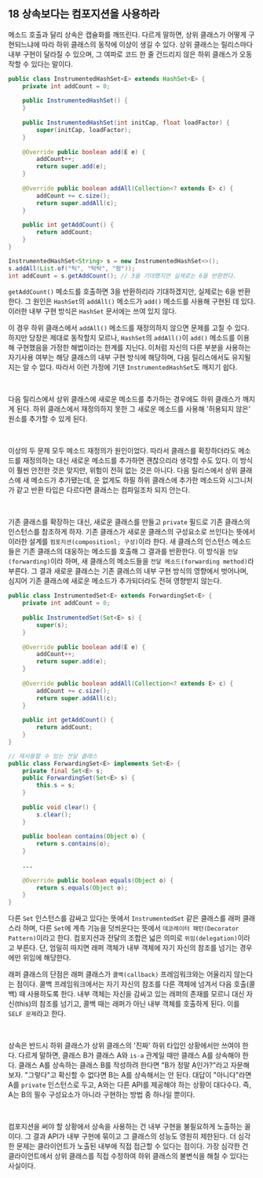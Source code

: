 ## 18 상속보다는 컴포지션을 사용하라

메소드 호출과 달리 상속은 캡슐화를 깨뜨린다. 다르게 말하면, 상위 클래스가 어떻게 구현되느냐에 따라 하위 클래스의 동작에 이상이 생길 수 있다. 상위 클래스는 릴리스마다 내부 구현이 달라질 수 있으며, 그 여파로 코드 한 줄 건드리지 않은 하위 클래스가 오동작할 수 있다는 말이다.

```java
public class InstrumentedHashSet<E> extends HashSet<E> {
    private int addCount = 0;
    
    public InstrumentedHashSet() {
    }
    
    public InstrumentedHashSet(int initCap, float loadFactor) {
        super(initCap, loadFactor);
    }
    
    @Override public boolean add(E e) {
        addCount++;
        return super.add(e);
    }
    
    @Override public boolean addAll(Collection<? extends E> c) {
        addCount += c.size();
        return super.addAll(c);
    }
    
    public int getAddCount() {
        return addCount;
    }
}

InstrumentedHashSet<String> s = new InstrumentedHashSet<>();
s.addAll(List.of("틱", "탁탁", "펑"));
int addCount = s.getAddCount(); // 3을 기대했지만 실제로는 6을 반환한다.
```

`getAddCount()` 메소드를 호출하면 3을 반환하리라 기대하겠지만, 실제로는 6을 반환한다. 그 원인은 `HashSet`의 `addAll()` 메소드가 `add()` 메소드를 사용해 구현된 데 있다. 이러한 내부 구현 방식은 `HashSet` 문서에는 쓰여 있지 않다.

이 경우 하위 클래스에서 `addAll()` 메소드를 재정의하지 않으면 문제를 고칠 수 있다. 하지만 당장은 제대로 동작할지 모르나, `HashSet`의 `addAll()`이 `add()` 메소드를 이용해 구현했음을 가정한 해법이라는 한계를 지닌다. 이처럼 자신의 다른 부분을 사용하는 자기사용 여부는 해당 클래스의 내부 구현 방식에 해당하며, 다음 릴리스에서도 유지될지는 알 수 없다. 따라서 이런 가정에 기댄 `InstrumentedHashSet`도 깨지기 쉽다.

<br />

다음 릴리스에서 상위 클래스에 새로운 메소드를 추가하는 경우에도 하위 클래스가 깨지게 된다. 하위 클래스에서 재정의하지 못한 그 새로운 메소드를 사용해 '허용되지 않은' 원소를 추가할 수 있게 된다.

<br />

이상의 두 문제 모두 메소드 재정의가 원인이었다. 따라서 클래스를 확장하더라도 메소드를 재정의하는 대신 새로운 메소드를 추가하면 괜찮으리라 생각할 수도 있다. 이 방식이 훨씬 안전한 것은 맞지만, 위험이 전혀 없는 것은 아니다. 다음 릴리스에서 상위 클래스에 새 메소드가 추가됐는데, 운 없게도 하필 하위 클래스에 추가한 메소드와 시그니처가 같고 반환 타입은 다르다면 클래스는 컴파일조차 되지 안는다.

<br />

기존 클래스를 확장하는 대신, 새로운 클래스를 만들고 `private` 필드로 기존 클래스의 인스턴스를 참조하게 하자. 기존 클래스가 새로운 클래스의 구성요소로 쓰인다는 뜻에서 이러한 설계를 `컴포지션(compositionl; 구성)`이라 한다. 새 클래스의 인스턴스 메소드들은 기존 클래스의 대웅하는 메소드를 호출해 그 결과를 반환한다. 이 방식을 `전달(forwarding)`이라 하며, 새 클래스의 메소드들을 `전달 메소드(forwarding method)`라 부른다. 그 결과 새로운 클래스는 기존 클래스의 내부 구현 방식의 영향에서 벗어나며, 심지어 기존 클래스에 새로운 메소드가 추가되더라도 전혀 영향받지 않는다.

```java
public class InstrumentedSet<E> extends ForwardingSet<E> {
    private int addCount = 0;
    
    public InstrumentedSet(Set<E> s) {
        super(s);
    }
    
    @Override public boolean add(E e) {
        addCount++;
        return super.add(e);
    }
    
    @Override public boolean addAll(Collection<? extends E> c) {
        addCount += c.size();
        return super.addAll(c);
    }
    
    public int getAddCount() {
        return addCount;
    }
}
```

```java
// 재사용할 수 있는 전달 클래스
public class ForwardingSet<E> implements Set<E> {
    private final Set<E> s;
    public ForwardingSet(Set<E> s) {
        this.s = s;
    }
    
    public void clear() {
        s.clear();
    }
    
    public boolean contains(Object o) {
        return s.contains(o);
    }
    
    ...
        
    @Override public boolean equals(Object o) {
        return s.equals(Object o);
    } 
}
```

다른 `Set` 인스턴스를 감싸고 있다는 뜻에서 `InstrumentedSet` 같은 클래스를 래퍼 클래스라 하며, 다른 `Set`에 계측 기능을 덧씌운다는 뜻에서 `데코레이터 패턴(Decorator Pattern)`이라고 한다. 컴포지션과 전달의 조합은 넓은 의미로 `위임(delegation)`이라고 부른다. 단, 엄밀히 따지면 래퍼 객체가 내부 객체에 자기 자신의 참조를 넘기는 경우에만 위임에 해당한다.

래퍼 클래스의 단점은 래퍼 클래스가 `콜백(callback)` 프레임워크와는 어울리지 않는다는 점이다. 콜백 프레임워크에서는 자기 자신의 참조를 다른 객체에 넘겨서 다음 호출(콜백) 때 사용하도록 한다. 내부 객체는 자신을 감싸고 있는 래퍼의 존재를 모르니 대신 자신(this)의 참조를 넘기고, 콜백 때는 래퍼가 아닌 내부 객체를 호출하게 된다. 이를 `SELF 문제`라고 한다.

<br />

상속은 반드시 하위 클래스가 상위 클래스의 '진짜' 하위 타입인 상황에서만 쓰여야 한다. 다르게 말하면, 클래스 B가 클래스 A와 `is-a` 관계일 때만 클래스 A를 상속해야 한다. 클래스 A를 상속하는 클래스 B를 작성하려 한다면 "B가 정말 A인가?"라고 자문해보자. "그렇다"고 확신할 수 없다면 B는 A를 상속해서는 안 된다. 대답이 "아니다"라면 A를 `private` 인스턴스로 두고, A와는 다른 API를 제공해야 하는 상황이 대다수다. 즉, A는 B의 필수 구성요소가 아니라 구현하는 방법 중 하나일 뿐이다.

<br />

컴포지션을 써야 할 상황에서 상속을 사용하는 건 내부 구현을 불필요하게 노출하는 꼴이다. 그 결과 API가 내부 구현에 묶이고 그 클래스의 성능도 영원히 제한된다. 더 심각한 문제는 클라이언트가 노출된 내부에 직접 접근할 수 있다는 점이다. 가장 심각한 건 클라이언트에서 상위 클래스를 직접 수정하여 하위 클래스의 불변식을 해칠 수 있다는 사실이다.